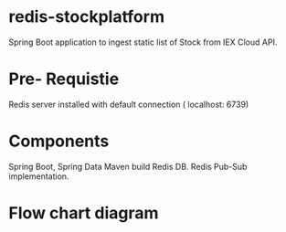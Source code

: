 # redis-stockplatform

Spring Boot application to ingest static list of Stock from IEX Cloud API.

# Pre- Requistie

Redis server installed with default connection ( localhost: 6739)

# Components

Spring Boot, Spring Data
Maven build
Redis DB.
Redis Pub-Sub implementation.



# Flow chart diagram



